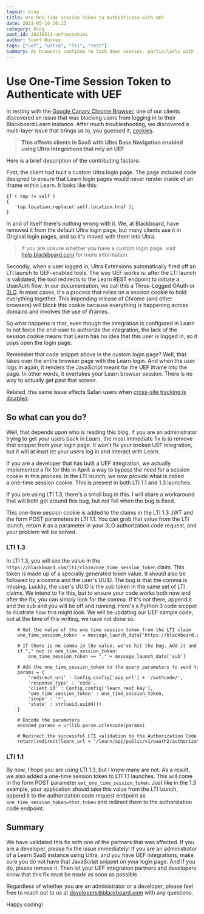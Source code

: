 ```yaml
---
layout: blog
title: Use One-Time Session Token to Authenticate with UEF
date: 2021-05-10 16:13
category: blog
post_id: 20210511-uefnocookies
author: Scott Hurrey
tags: ["uef", "ultra", "lti", "rest"]
summary: As browsers continue to lock down cookies, particularly with iframes, there is a new way to handle authentication with the Ultra Extension Framework.
---
```


# Use One-Time Session Token to Authenticate with UEF

In testing with the [Google Canary Chrome Browser](https://www.google.com/chrome/canary/), one of our clients discovered an issue that was blocking users from logging in to their Blackboard Learn instance. After much troubleshooting, we discovered a multi-layer issue that brings us to, you guessed it, [cookies](https://docs.blackboard.com/blog/2020/10/15/Cookies-and-Browsers).

> **This affects clients in SaaS with Ultra Base Navigation enabled using Ultra integrations that rely on UEF**

Here is a brief description of the contributing factors:

First, the client had built a custom Ultra login page. The page included code designed to ensure that Learn login pages would never render inside of an iframe within Learn. It looks like this:

```
if ( top != self )
{
    top.location.replace( self.location.href );
}
```

In and of itself there's nothing wrong with it. We, at Blackboard, have removed it from the default Ultra login page, but many clients use it in Original login pages, and so it's moved with them into Ultra.

> If you are unsure whether you have a custom login page, visit [help.blackboard.com](https://help.blackboard.com/Learn/Administrator/SaaS/User_Interface_Options/Ultra_Experience/Institution_Branding/Customize_the_Login_Page) for more information.

Secondly, when a user logged in, Ultra Extensions automatically fired off an LTI launch to UEF-enabled tools. The way UEF works is: after the LTI launch is validated, the tool redirects to the Learn REST endpoint to initiate a UserAuth flow. In our documentation, we call this a Three-Legged OAuth or [3LO](https://docs.blackboard.com/learn/rest/getting-started/3lo). In most cases, it's a process that relies on a session cookie to hold everything together. This impending release of Chrome (and other browsers) will block this cookie because everything is happening across domains and involves the use of iframes.

So what happens is that, even though the integration is configured in Learn to not force the end-user to authorize the integration, the lack of the session cookie means that Learn has no idea that this user is logged in, so it pops open the login page.

Remember that code snippet above in the custom login page? Well, that takes over the entire browser page with the Learn login. And when the user logs in again, it renders the JavaScript meant for the UEF iframe into the page. In other words, it overtakes your Learn browser session. There is no way to actually get past that screen.

Related, this same issue affects Safari users when [cross-site tracking is disabled](https://support.apple.com/guide/safari/prevent-cross-site-tracking-sfri40732/mac).

## So what can you do?

Well, that depends upon who is reading this blog. If you are an administrator trying to get your users back in Learn, the most immediate fix is to remove that snippet from your login page. It won't fix your broken UEF integration, but it will at least let your users log in and interact with Learn.

If you are a developer that has built a UEF integration, we actually implemented a fix for this in April: a way to bypass the need for a session cookie in this process. In the LTI launch, we now provide what is called a one-time session cookie. This is present in both LTI 1.1 and 1.3 launches.

If you are using LTI 1.3, there's a small bug in this. I will share a workaround that will both get around this bug, but not fail when the bug is fixed.

This one-time session cookie is added to the claims in the LTI 1.3 JWT and the form POST parameters in LTI 1.1. You can grab that value from the LTI launch, return it as a parameter in your 3LO authorization code request, and your problem will be solved.

### LTI 1.3

In LTI 1.3, you will see the value in the `https://blackboard.com/lti/claim/one_time_session_token` claim. This token is made up of a specially generated token value. It should also be followed by a comma and the user's UUID. The bug is that the comma is missing. Luckily, the user's UUID is the sub token in the same set of LTI claims. We intend to fix this, but to ensure your code works both now and after the fix, you can simply look for the comma. If it's not there, append it and the sub and you will be off and running. Here's a Python 3 code snippet to illustrate how this might look. We will be updating our UEF sample code, but at the time of this writing, we have not done so.

```
    # Get the value of the one time session token from the LTI claim
    one_time_session_token  = message_launch_data['https://blackboard.com/lti/claim/one_time_session_token']

    # If there is no comma in the value, we've hit the bug. Add it and the user's UUID
    if "," not in one_time_session_token:
        one_time_session_token += "," + message_launch_data['sub']

    # Add the one_time_session_token to the query parameters to send to the Authorization Code endpoint
    params = {
        'redirect_uri' : Config.config['app_url'] + '/authcode/',
        'response_type' : 'code',
        'client_id' : Config.config['learn_rest_key'],
        'one_time_session_token' : one_time_session_token,
        'scope' : '*',
        'state' : str(uuid.uuid4())
    }

    # Encode the parameters
    encoded_params = urllib.parse.urlencode(params)

    # Redirect the successful LTI validation to the Authorization Code endpoint
    return(redirect(learn_url + '/learn/api/public/v1/oauth2/authorizationCode?' + encoded_params))
```



### LTI 1.1

By now, I hope you are using LTI 1.3, but I know many are not. As a result, we also added a one-time session token to LTI 1.1 launches. This will come in the form POST parameter `ext_one_time_session_token`. Just like in the 1.3 example, your application should take this value from the LTI launch, append it to the authorization code request endpoint as `one_time_session_token=that_token` and redirect them to the authorization code endpoint.

## Summary

We have validated this fix with one of the partners that was affected. If you are a developer, please fix the issue immediately! If you are an administrator of a Learn SaaS instance using Ultra, and you have UEF integrations, make sure you do not have that JavaScript snippet on your login page. And if you do, please remove it. Then let your UEF integration partners and developers know that this fix must be made as soon as possible.

Regardless of whether you are an administrator or a developer, please feel free to reach out to us at developers@blackboard.com with any questions.

Happy coding!
